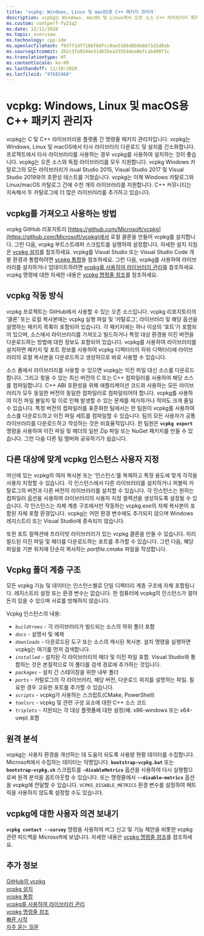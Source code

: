```yaml
---
title: 'vcpkg: Windows, Linux 및 macOS용 C++ 패키지 관리자'
description: vcpkg는 Windows, macOS 및 Linux에서 오픈 소스 C++ 라이브러리 획득 및 설치를 크게 간소화하는 명령줄 패키지 관리자입니다.
ms.custom: contperf-fy21q2
ms.date: 12/11/2020
ms.topic: overview
ms.technology: cpp-ide
ms.openlocfilehash: f937f1df718bf8dfcc0ae5166d8b9eb671d2d8ab
ms.sourcegitcommit: 2b2c3fa9244e31db35ea33554dea0efcab490f3c
ms.translationtype: HT
ms.contentlocale: ko-KR
ms.lasthandoff: 12/18/2020
ms.locfileid: "97682468"
---
```

# <a name="vcpkg-a-c-package-manager-for-windows-linux-and-macos"></a>vcpkg: Windows, Linux 및 macOS용 C++ 패키지 관리자

vcpkg는 C 및 C++ 라이브러리용 플랫폼 간 명령줄 패키지 관리자입니다. vcpkg는 Windows, Linux 및 macOS에서 타사 라이브러리 다운로드 및 설치를 간소화합니다. 프로젝트에서 타사 라이브러리를 사용하는 경우 vcpkg를 사용하여 설치하는 것이 좋습니다. vcpkg는 오픈 소스와 독점 라이브러리를 모두 지원합니다. vcpkg Windows 카탈로그의 모든 라이브러리가 isual Studio 2015, Visual Studio 2017 및 Visual Studio 2019와의 호환성 테스트를 거쳤습니다. vcpkg는 이제 Windows 카탈로그와 Linux/macOS 카탈로그 간에 수천 개의 라이브러리를 지원합니다. C++ 커뮤니티는 지속해서 두 카탈로그에 더 많은 라이브러리를 추가하고 있습니다.

## <a name="how-to-get-and-use-vcpkg"></a>vcpkg를 가져오고 사용하는 방법

vcpkg GitHub 리포지토리 [https://github.com/Microsoft/vcpkg](https://github.com/Microsoft/vcpkg)에서 로컬 클론을 만들어 vcpkg를 설치합니다. 그런 다음, vcpkg 부트스트래퍼 스크립트를 실행하여 설정합니다. 자세한 설치 지침은 [vcpkg 설치](install-vcpkg.md)를 참조하세요. vcpkg를 Visual Studio 또는 Visual Studio Code 개발 환경과 통합하려면 [vcpkg 통합](integrate-vcpkg.md)을 참조하세요. 그런 다음, vcpkg를 사용하여 라이브러리를 설치하거나 업데이트하려면 [vcpkg를 사용하여 라이브러리 관리](manage-libraries-with-vcpkg.md)를 참조하세요. vcpkg 명령에 대한 자세한 내용은 [vcpkg 명령줄 참조](vcpkg-command-line-reference.md)를 참조하세요.

## <a name="how-vcpkg-works"></a>vcpkg 작동 방식

vcpkg 프로젝트는 GitHub에서 사용할 수 있는 오픈 소스입니다. vcpkg 리포지토리의 ‘클론’ 또는 로컬 복사본에는 vcpkg 실행 파일 및 ‘카탈로그’, 라이브러리 및 해당 옵션을 설명하는 패키지 목록이 포함되어 있습니다.  각 패키지에는 하나 이상의 ‘포트’가 포함되어 있으며, 소스에서 라이브러리를 가져오고 빌드하거나 특정 대상 환경용 이진 버전을 다운로드하는 방법에 대한 정보도 포함되어 있습니다. vcpkg를 사용하여 라이브러리를 설치하면 패키지 및 포트 정보를 사용하여 vcpkg 디렉터리의 하위 디렉터리에 라이브러리의 로컬 복사본을 다운로드하고 생성하므로 바로 사용할 수 있습니다.

소스 폼에서 라이브러리를 사용할 수 있으면 vcpkg는 이진 파일 대신 소스를 다운로드합니다. 그리고 찾을 수 있는 최신 버전의 C 또는 C++ 컴파일러를 사용하여 해당 소스를 컴파일합니다. C++ ABI 호환성을 위해 애플리케이션 코드와 사용하는 모든 라이브러리가 모두 동일한 버전의 동일한 컴파일러로 컴파일되어야 합니다. vcpkg를 사용하여 이진 파일 불일치 및 이로 인해 발생할 수 있는 문제를 제거하거나 적어도 크게 줄일 수 있습니다. 특정 버전의 컴파일러를 표준화한 팀에서는 한 팀원이 vcpkg를 사용하여 소스를 다운로드하고 이진 파일 세트를 컴파일할 수 있습니다. 팀의 모든 사용자가 공통 라이브러리를 다운로드하고 작성하는 것은 비효율적입니다. 한 팀원은 **`vcpkg export`** 명령을 사용하여 이진 파일 및 헤더의 일반 Zip 파일 또는 NuGet 패키지를 만들 수 있습니다. 그런 다음 다른 팀 멤버와 공유하기가 쉽습니다.

## <a name="customize-vcpkg-instances-for-different-targets"></a>다른 대상에 맞게 vcpkg 인스턴스 사용자 지정

머신에 있는 vcpkg의 여러 복사본 또는 ‘인스턴스’를 복제하고 특정 용도에 맞게 각각을 사용자 지정할 수 있습니다. 각 인스턴스에서 다른 라이브러리를 설치하거나 퍼블릭 카탈로그의 버전과 다른 버전의 라이브러리를 설치할 수 있습니다. 각 인스턴스는 원하는 컴파일러 옵션을 사용하여 라이브러리의 사용자 지정 컬렉션을 생성하도록 설정될 수 있습니다. 각 인스턴스는 자체 계층 구조에서만 작동하는 vcpkg.exe의 자체 복사본이 포함된 자체 포함 환경입니다. vcpkg는 어떤 환경 변수에도 추가되지 않으며 Windows 레지스트리 또는 Visual Studio에 종속되지 않습니다.

또한 포트 컬렉션에 프라이빗 라이브러리가 있는 vcpkg 클론을 만들 수 있습니다. 미리 빌드된 이진 파일 및 헤더를 다운로드하는 포트를 추가할 수 있습니다. 그런 다음, 해당 파일을 기본 위치에 단순히 복사하는 *portfile.cmake* 파일을 작성합니다.

## <a name="the-vcpkg-folder-hierarchy"></a>Vcpkg 폴더 계층 구조

모든 vcpkg 기능 및 데이터는 인스턴스별로 단일 디렉터리 계층 구조에 자체 포함됩니다. 레지스트리 설정 또는 환경 변수는 없습니다. 한 컴퓨터에 vcpkg의 인스턴스가 얼마든지 있을 수 있으며 서로를 방해하지 않습니다.

Vcpkg 인스턴스의 내용:

- *`buildtrees`* - 각 라이브러리가 빌드되는 소스의 하위 폴더 포함
- *`docs`* - 설명서 및 예제
- *`downloads`* - 다운로드된 도구 또는 소스의 캐시된 복사본. 설치 명령을 실행하면 vcpkg는 여기를 먼저 검색합니다.
- *`installed`* - 설치된 각 라이브러리의 헤더 및 이진 파일 포함. Visual Studio와 통합하는 것은 본질적으로 이 폴더를 검색 경로에 추가하는 것입니다.
- *`packages`* - 설치 간 스테이징을 위한 내부 폴더
- *`ports`* - 카탈로그의 각 라이브러리, 해당 버전, 다운로드 위치를 설명하는 파일. 필요한 경우 고유한 포트를 추가할 수 있습니다.
- *`scripts`* - vcpkg가 사용하는 스크립트(CMake, PowerShell)
- *`toolsrc`* - vcpkg 및 관련 구성 요소에 대한 C++ 소스 코드
- *`triplets`* - 지원되는 각 대상 플랫폼에 대한 설정(예: x86-windows 또는 x64-uwp) 포함

## <a name="telemetry"></a>원격 분석

vcpkg는 사용자 환경을 개선하는 데 도움이 되도록 사용량 현황 데이터를 수집합니다. Microsoft에서 수집하는 데이터는 익명입니다. **`bootstrap-vcpkg.bat`** 또는 **`bootstrap-vcpkg.sh`** 스크립트를 **`-disableMetrics`** 옵션을 사용하여 다시 실행함으로써 원격 분석을 옵트아웃할 수 있습니다. 또는 명령줄에서 **`--disable-metrics`** 옵션을 vcpkg에 전달할 수 있습니다. `VCPKG_DISABLE_METRICS` 환경 변수를 설정하여 메트릭을 사용하지 않도록 설정할 수도 있습니다.

## <a name="send-feedback-about-vcpkg"></a>vcpkg에 대한 사용자 의견 보내기

**`vcpkg contact --survey`** 명령을 사용하여 버그 신고 및 기능 제안을 비롯한 vcpkg 관련 피드백을 Microsoft에 보냅니다. 자세한 내용은 [vcpkg 명령줄 참조](vcpkg-command-line-reference.md)를 참조하세요.

## <a name="see-also"></a>추가 정보

[GitHub의 vcpkg](https://github.com/Microsoft/vcpkg)\
[vcpkg 설치](install-vcpkg.md)\
[vcpkg 통합](integrate-vcpkg.md)\
[vcpkg를 사용하여 라이브러리 관리](manage-libraries-with-vcpkg.md)\
[vcpkg 명령줄 참조](vcpkg-command-line-reference.md)\
[빠른 시작](https://github.com/microsoft/vcpkg/blob/master/docs/index.md)\
[자주 묻는 질문](https://github.com/microsoft/vcpkg/blob/master/docs/about/faq.md)
